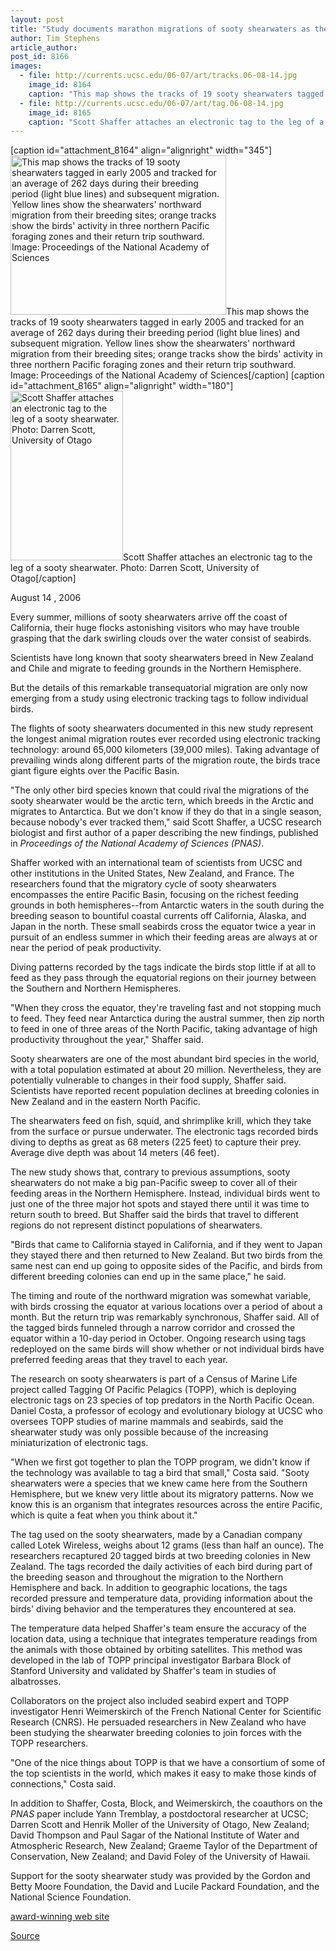 ```yaml
---
layout: post
title: "Study documents marathon migrations of sooty shearwaters as they pursue an endless summer in Pacific"
author: Tim Stephens
article_author: 
post_id: 8166
images:
  - file: http://currents.ucsc.edu/06-07/art/tracks.06-08-14.jpg
    image_id: 8164
    caption: "This map shows the tracks of 19 sooty shearwaters tagged in early 2005 and tracked for an average of 262 days during their breeding period (light blue lines) and subsequent migration. Yellow lines show the shearwaters' northward migration from their breeding sites; orange tracks show the birds' activity in three northern Pacific foraging zones and their return trip southward. Image: Proceedings of the National Academy of Sciences"
  - file: http://currents.ucsc.edu/06-07/art/tag.06-08-14.jpg
    image_id: 8165
    caption: "Scott Shaffer attaches an electronic tag to the leg of a sooty shearwater. Photo: Darren Scott, University of Otago"
---
```


[caption id="attachment_8164" align="alignright" width="345"]<a href="http://dev-ucsc-news.pantheonsite.io/wp-content/uploads/2006/08/tracks.06-08-14.jpg"><img class="size-full wp-image-8164" src="http://dev-ucsc-news.pantheonsite.io/wp-content/uploads/2006/08/tracks.06-08-14.jpg" alt="This map shows the tracks of 19 sooty shearwaters tagged in early 2005 and tracked for an average of 262 days during their breeding period (light blue lines) and subsequent migration. Yellow lines show the shearwaters' northward migration from their breeding sites; orange tracks show the birds' activity in three northern Pacific foraging zones and their return trip southward. Image: Proceedings of the National Academy of Sciences" width="345" height="255" /></a>This map shows the tracks of 19 sooty shearwaters tagged in early 2005 and tracked for an average of 262 days during their breeding period (light blue lines) and subsequent migration. Yellow lines show the shearwaters' northward migration from their breeding sites; orange tracks show the birds' activity in three northern Pacific foraging zones and their return trip southward. Image: Proceedings of the National Academy of Sciences[/caption]
[caption id="attachment_8165" align="alignright" width="180"]<a href="http://dev-ucsc-news.pantheonsite.io/wp-content/uploads/2006/08/tag.06-08-14.jpg"><img class="size-full wp-image-8165" src="http://dev-ucsc-news.pantheonsite.io/wp-content/uploads/2006/08/tag.06-08-14.jpg" alt="Scott Shaffer attaches an electronic tag to the leg of a sooty shearwater. Photo: Darren Scott, University of Otago" width="180" height="271" /></a>Scott Shaffer attaches an electronic tag to the leg of a sooty shearwater. Photo: Darren Scott, University of Otago[/caption]
<a name="content" id="content"></a>
<p>
  August 14 , 2006
</p>
<p>
  Every summer, millions of sooty shearwaters arrive off the coast of California, their huge flocks astonishing visitors who may have trouble grasping that the dark swirling clouds over the water consist of seabirds.
</p>
<p>
  Scientists have long known that sooty shearwaters breed in New Zealand and Chile and migrate to feeding grounds in the Northern Hemisphere.
</p>
<p>
  But the details of this remarkable transequatorial migration are only now emerging from a study using electronic tracking tags to follow individual birds.
</p>
<p>
  The flights of sooty shearwaters documented in this new study represent the longest animal migration routes ever recorded using electronic tracking technology: around 65,000 kilometers (39,000 miles). Taking advantage of prevailing winds along different parts of the migration route, the birds trace giant figure eights over the Pacific Basin.
</p>
<p>
  "The only other bird species known that could rival the migrations of the sooty shearwater would be the arctic tern, which breeds in the Arctic and migrates to Antarctica. But we don't know if they do that in a single season, because nobody's ever tracked them," said Scott Shaffer, a UCSC research biologist and first author of a paper describing the new findings, published in <i>Proceedings of the National Academy of Sciences (PNAS)</i>.
</p>
<p>
  Shaffer worked with an international team of scientists from UCSC and other institutions in the United States, New Zealand, and France. The researchers found that the migratory cycle of sooty shearwaters encompasses the entire Pacific Basin, focusing on the richest feeding grounds in both hemispheres--from Antarctic waters in the south during the breeding season to bountiful coastal currents off California, Alaska, and Japan in the north. These small seabirds cross the equator twice a year in pursuit of an endless summer in which their feeding areas are always at or near the period of peak productivity.
</p>
<p>
  Diving patterns recorded by the tags indicate the birds stop little if at all to feed as they pass through the equatorial regions on their journey between the Southern and Northern Hemispheres.
</p>
<p>
  "When they cross the equator, they're traveling fast and not stopping much to feed. They feed near Antarctica during the austral summer, then zip north to feed in one of three areas of the North Pacific, taking advantage of high productivity throughout the year," Shaffer said.
</p>
<p>
  Sooty shearwaters are one of the most abundant bird species in the world, with a total population estimated at about 20 million. Nevertheless, they are potentially vulnerable to changes in their food supply, Shaffer said. Scientists have reported recent population declines at breeding colonies in New Zealand and in the eastern North Pacific.
</p>
<p>
  The shearwaters feed on fish, squid, and shrimplike krill, which they take from the surface or pursue underwater. The electronic tags recorded birds diving to depths as great as 68 meters (225 feet) to capture their prey. Average dive depth was about 14 meters (46 feet).
</p>
<p>
  The new study shows that, contrary to previous assumptions, sooty shearwaters do not make a big pan-Pacific sweep to cover all of their feeding areas in the Northern Hemisphere. Instead, individual birds went to just one of the three major hot spots and stayed there until it was time to return south to breed. But Shaffer said the birds that travel to different regions do not represent distinct populations of shearwaters.
</p>
<p>
  "Birds that came to California stayed in California, and if they went to Japan they stayed there and then returned to New Zealand. But two birds from the same nest can end up going to opposite sides of the Pacific, and birds from different breeding colonies can end up in the same place," he said.
</p>
<p>
  The timing and route of the northward migration was somewhat variable, with birds crossing the equator at various locations over a period of about a month. But the return trip was remarkably synchronous, Shaffer said. All of the tagged birds funneled through a narrow corridor and crossed the equator within a 10-day period in October. Ongoing research using tags redeployed on the same birds will show whether or not individual birds have preferred feeding areas that they travel to each year.
</p>
<p>
  The research on sooty shearwaters is part of a Census of Marine Life project called Tagging Of Pacific Pelagics (TOPP), which is deploying electronic tags on 23 species of top predators in the North Pacific Ocean. Daniel Costa, a professor of ecology and evolutionary biology at UCSC who oversees TOPP studies of marine mammals and seabirds, said the shearwater study was only possible because of the increasing miniaturization of electronic tags.
</p>
<p>
  "When we first got together to plan the TOPP program, we didn't know if the technology was available to tag a bird that small," Costa said. "Sooty shearwaters were a species that we knew came here from the Southern Hemisphere, but we knew very little about its migratory patterns. Now we know this is an organism that integrates resources across the entire Pacific, which is quite a feat when you think about it."
</p>
<p>
  The tag used on the sooty shearwaters, made by a Canadian company called Lotek Wireless, weighs about 12 grams (less than half an ounce). The researchers recaptured 20 tagged birds at two breeding colonies in New Zealand. The tags recorded the daily activities of each bird during part of the breeding season and throughout the migration to the Northern Hemisphere and back. In addition to geographic locations, the tags recorded pressure and temperature data, providing information about the birds' diving behavior and the temperatures they encountered at sea.
</p>
<p>
  The temperature data helped Shaffer's team ensure the accuracy of the location data, using a technique that integrates temperature readings from the animals with those obtained by orbiting satellites. This method was developed in the lab of TOPP principal investigator Barbara Block of Stanford University and validated by Shaffer's team in studies of albatrosses.
</p>
<p>
  Collaborators on the project also included seabird expert and TOPP investigator Henri Weimerskirch of the French National Center for Scientific Research (CNRS). He persuaded researchers in New Zealand who have been studying the shearwater breeding colonies to join forces with the TOPP researchers.
</p>
<p>
  "One of the nice things about TOPP is that we have a consortium of some of the top scientists in the world, which makes it easy to make those kinds of connections," Costa said.
</p>
<p>
  In addition to Shaffer, Costa, Block, and Weimerskirch, the coauthors on the <i>PNAS</i> paper include Yann Tremblay, a postdoctoral researcher at UCSC; Darren Scott and Henrik Moller of the University of Otago, New Zealand; David Thompson and Paul Sagar of the National Institute of Water and Atmospheric Research, New Zealand; Graeme Taylor of the Department of Conservation, New Zealand; and David Foley of the University of Hawaii.
</p>
<p>
  Support for the sooty shearwater study was provided by the Gordon and Betty Moore Foundation, the David and Lucile Packard Foundation, and the National Science Foundation.
</p><a href="http://www.toppcensus.org">award-winning web site</a>
<p><a href="http://www1.ucsc.edu/currents/06-07/08-14/shearwaters.asp" title="Permalink to shearwaters">Source</a></p>
